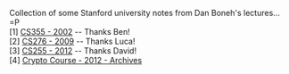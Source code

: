 Collection of some Stanford university notes from Dan Boneh's lectures... =P <br>
[1] <a href="http://crypto.stanford.edu/pbc/notes/crypto/">CS355 - 2002</a> -- Thanks Ben! <br>
[2] <a href="http://theory.stanford.edu/~trevisan/books/crypto.pdf">CS276 - 2009</a> -- Thanks Luca! <br>
[3] <a href="http://crypto.stanford.edu/~dwu4/notes/CS255LectureNotes.pdf">CS255 - 2012</a> -- Thanks David!<br>
[4] <a href="http://www.red-bean.com/pipermail/boneh-crypto-course/">Crypto Course -  2012 - Archives</a><br>
